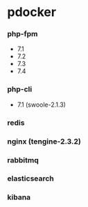 # pdocker

### php-fpm 
- 7.1
- 7.2 
- 7.3
- 7.4

### php-cli
- 7.1 (swoole-2.1.3)

### redis

### nginx (tengine-2.3.2)

### rabbitmq

### elasticsearch

### kibana
